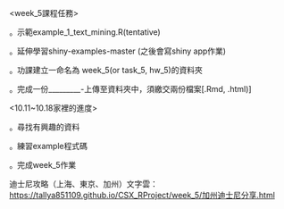 <week_5課程任務>

。示範example_1_text_mining.R(tentative)

。延伸學習shiny-examples-master (之後會寫shiny app作業)

。功課建立一命名為 week_5(or task_5, hw_5)的資料夾

。完成一份_________-上傳至資料夾中，須繳交兩份檔案[.Rmd, .html)]


<10.11~10.18家裡的進度>

。尋找有興趣的資料

。練習example程式碼

。完成week_5作業

迪士尼攻略（上海、東京、加州）文字雲：
https://tallya851109.github.io/CSX_RProject/week_5/加州迪士尼分享.html




